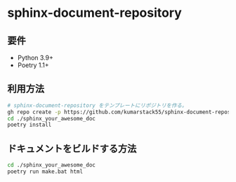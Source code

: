 # sphinx-document-repository

## 要件

* Python 3.9+
* Poetry 1.1+

## 利用方法

```bash
# sphinx-document-repository をテンプレートにリポジトリを作る。
gh repo create -p https://github.com/kumarstack55/sphinx-document-repository.git sphinx_your_awesome_doc
cd ./sphinx_your_awesome_doc
poetry install
```

## ドキュメントをビルドする方法

```bash
cd ./sphinx_your_awesome_doc
poetry run make.bat html
```
